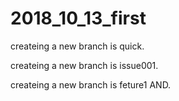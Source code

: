 # 2018_10_13_first
createing a new branch is quick.

createing a new branch is issue001.

createing a new branch is  feture1 AND.
